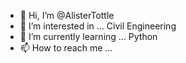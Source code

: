 - 👋 Hi, I’m @AlisterTottle
- 👀 I’m interested in ... Civil Engineering
- 🌱 I’m currently learning ... Python
- 📫 How to reach me ... 


